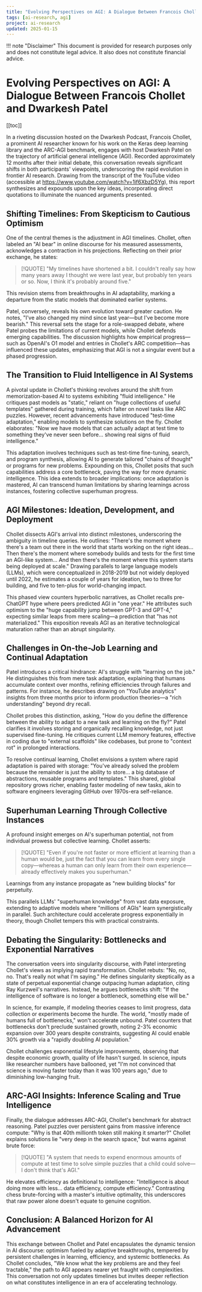 ```yaml
---
title: "Evolving Perspectives on AGI: A Dialogue Between Francois Chollet and Dwarkesh Patel"
tags: [ai-research, agi]
project: ai-research
updated: 2025-01-15
---
```


!!! note "Disclaimer"
    This document is provided for research purposes only and does not constitute legal advice. It also does not constitute financial advice.
# Evolving Perspectives on AGI: A Dialogue Between Francois Chollet and Dwarkesh Patel

[[toc]]

In a riveting discussion hosted on the Dwarkesh Podcast, Francois Chollet, a prominent AI researcher known for his work on the Keras deep learning library and the ARC-AGI benchmark, engages with host Dwarkesh Patel on the trajectory of artificial general intelligence (AGI). Recorded approximately 12 months after their initial debate, this conversation reveals significant shifts in both participants' viewpoints, underscoring the rapid evolution in frontier AI research. Drawing from the transcript of the YouTube video (accessible at https://www.youtube.com/watch?v=1if6XbzD5Yg), this report synthesizes and expounds upon the key ideas, incorporating direct quotations to illuminate the nuanced arguments presented.

## Shifting Timelines: From Skepticism to Cautious Optimism

One of the central themes is the adjustment in AGI timelines. Chollet, often labeled an "AI bear" in online discourse for his measured assessments, acknowledges a contraction in his projections. Reflecting on their prior exchange, he states:

> [!QUOTE]
> "My timelines have shortened a bit. I couldn't really say how many years away I thought we were last year, but probably ten years or so. Now, I think it's probably around five."
>
This revision stems from breakthroughs in AI adaptability, marking a departure from the static models that dominated earlier systems.

Patel, conversely, reveals his own evolution toward greater caution. He notes, "I've also changed my mind since last year—but I've become more bearish." This reversal sets the stage for a role-swapped debate, where Patel probes the limitations of current models, while Chollet defends emerging capabilities. The discussion highlights how empirical progress—such as OpenAI's O1 model and entries in Chollet's ARC competition—has influenced these updates, emphasizing that AGI is not a singular event but a phased progression.

## The Transition to Fluid Intelligence in AI Systems

A pivotal update in Chollet's thinking revolves around the shift from memorization-based AI to systems exhibiting "fluid intelligence." He critiques past models as "static," reliant on "huge collections of useful templates" gathered during training, which falter on novel tasks like ARC puzzles. However, recent advancements have introduced "test-time adaptation," enabling models to synthesize solutions on the fly. Chollet elaborates: "Now we have models that can actually adapt at test time to something they've never seen before... showing real signs of fluid intelligence."

This adaptation involves techniques such as test-time fine-tuning, search, and program synthesis, allowing AI to generate tailored "chains of thought" or programs for new problems. Expounding on this, Chollet posits that such capabilities address a core bottleneck, paving the way for more dynamic intelligence. This idea extends to broader implications: once adaptation is mastered, AI can transcend human limitations by sharing learnings across instances, fostering collective superhuman progress.

## AGI Milestones: Ideation, Development, and Deployment

Chollet dissects AGI's arrival into distinct milestones, underscoring the ambiguity in timeline queries. He outlines: "There's the moment where there's a team out there in the world that starts working on the right ideas... Then there's the moment where somebody builds and tests for the first time an AGI-like system... And then there's the moment where this system starts being deployed at scale." Drawing parallels to large language models (LLMs), which were conceptualized in 2018-2019 but not widely deployed until 2022, he estimates a couple of years for ideation, two to three for building, and five to ten-plus for world-changing impact.

This phased view counters hyperbolic narratives, as Chollet recalls pre-ChatGPT hype where peers predicted AGI in "one year." He attributes such optimism to the "huge capability jump between GPT-3 and GPT-4," expecting similar leaps from mere scaling—a prediction that "has not materialized." This exposition reveals AGI as an iterative technological maturation rather than an abrupt singularity.

## Challenges in On-the-Job Learning and Continual Adaptation

Patel introduces a critical hindrance: AI's struggle with "learning on the job." He distinguishes this from mere task adaptation, explaining that humans accumulate context over months, refining efficiencies through failures and patterns. For instance, he describes drawing on "YouTube analytics" insights from three months prior to inform production theories—a "rich understanding" beyond dry recall.

Chollet probes this distinction, asking, "How do you define the difference between the ability to adapt to a new task and learning on the fly?" Patel clarifies it involves storing and organically recalling knowledge, not just supervised fine-tuning. He critiques current LLM memory features, effective in coding due to "external scaffolds" like codebases, but prone to "context rot" in prolonged interactions.

To resolve continual learning, Chollet envisions a system where rapid adaptation is paired with storage: "You've already solved the problem because the remainder is just the ability to store... a big database of abstractions, reusable programs and templates." This shared, global repository grows richer, enabling faster modeling of new tasks, akin to software engineers leveraging GitHub over 1970s-era self-reliance.

## Superhuman Learning Through Collective Instances

A profound insight emerges on AI's superhuman potential, not from individual prowess but collective learning. Chollet asserts:

> [!QUOTE]
> "Even if you're not faster or more efficient at learning than a human would be, just the fact that you can learn from every single copy—whereas a human can only learn from their own experience—already effectively makes you superhuman."
>
Learnings from any instance propagate as "new building blocks" for perpetuity.

This parallels LLMs' "superhuman knowledge" from vast data exposure, extending to adaptive models where "millions of AGIs" learn synergistically in parallel. Such architecture could accelerate progress exponentially in theory, though Chollet tempers this with practical constraints.

## Debating the Singularity: Bottlenecks and Exponential Narratives

The conversation veers into singularity discourse, with Patel interpreting Chollet's views as implying rapid transformation. Chollet rebuts: "No, no, no. That's really not what I'm saying." He defines singularity skeptically as a state of perpetual exponential change outpacing human adaptation, citing Ray Kurzweil's narratives. Instead, he argues bottlenecks shift: "If the intelligence of software is no longer a bottleneck, something else will be."

In science, for example, if modeling theories ceases to limit progress, data collection or experiments become the hurdle. The world, "mostly made of humans full of bottlenecks," won't accelerate unbound. Patel counters that bottlenecks don't preclude sustained growth, noting 2-3% economic expansion over 300 years despite constraints, suggesting AI could enable 30% growth via a "rapidly doubling AI population."

Chollet challenges exponential lifestyle improvements, observing that despite economic growth, quality of life hasn't surged. In science, inputs like researcher numbers have ballooned, yet "I'm not convinced that science is moving faster today than it was 100 years ago," due to diminishing low-hanging fruit.

## ARC-AGI Insights: Inference Scaling and True Intelligence

Finally, the dialogue addresses ARC-AGI, Chollet's benchmark for abstract reasoning. Patel puzzles over persistent gains from massive inference compute: "Why is that 40th millionth token still making it smarter?" Chollet explains solutions lie "very deep in the search space," but warns against brute force:

> [!QUOTE]
> "A system that needs to expend enormous amounts of compute at test time to solve simple puzzles that a child could solve—I don't think that's AGI."
>
He elevates efficiency as definitional to intelligence: "Intelligence is about doing more with less... data efficiency, compute efficiency." Contrasting chess brute-forcing with a master's intuitive optimality, this underscores that raw power alone doesn't equate to genuine cognition.

## Conclusion: A Balanced Horizon for AI Advancement

This exchange between Chollet and Patel encapsulates the dynamic tension in AI discourse: optimism fueled by adaptive breakthroughs, tempered by persistent challenges in learning, efficiency, and systemic bottlenecks. As Chollet concludes, "We know what the key problems are and they feel tractable," the path to AGI appears nearer yet fraught with complexities. This conversation not only updates timelines but invites deeper reflection on what constitutes intelligence in an era of accelerating technology.

